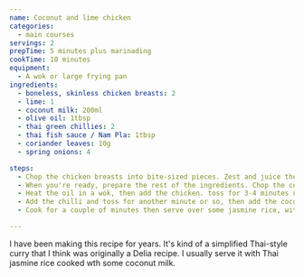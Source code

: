 ```yaml
---
name: Coconut and lime chicken
categories:
  - main courses
servings: 2
prepTime: 5 minutes plus marinading
cookTime: 10 minutes
equipment:
  - A wok or large frying pan
ingredients:
  - boneless, skinless chicken breasts: 2
  - lime: 1
  - coconut milk: 200ml
  - olive oil: 1tbsp
  - thai green chillies: 2
  - thai fish sauce / Nam Pla: 1tbsp
  - coriander leaves: 10g
  - spring onions: 4

steps:
  - Chop the chicken breasts into bite-sized pieces. Zest and juice the lime, then combine with the chicken in a large bowl. Set aside and leave to marinade for a couple of hours (or use it straight away if you prefer – it's not that big a deal!)
  - When you're ready, prepare the rest of the ingredients. Chop the coriander leaves, and slice the spring onions into 3cm shreds.
  - Heat the oil in a wok, then add the chicken. toss for 3-4 minutes until cooked and golden brown.
  - Add the chilli and toss for another minute or so, then add the coconut milk, fish sauce, and half of the coriander and spring onions.
  - Cook for a couple of minutes then serve over some jasmine rice, with the rest of the spring onions and coriander on top.

---
```


I have been making this recipe for years. It's kind of a simplified Thai-style curry that I think was originally a Delia recipe. I usually serve it with Thai jasmine rice cooked wth some coconut milk.

